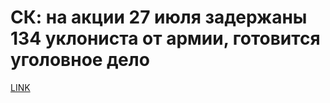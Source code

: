 # СК: на акции 27 июля задержаны 134 уклониста от армии, готовится уголовное дело



[LINK](https://varlamov.ru/3542123.html)